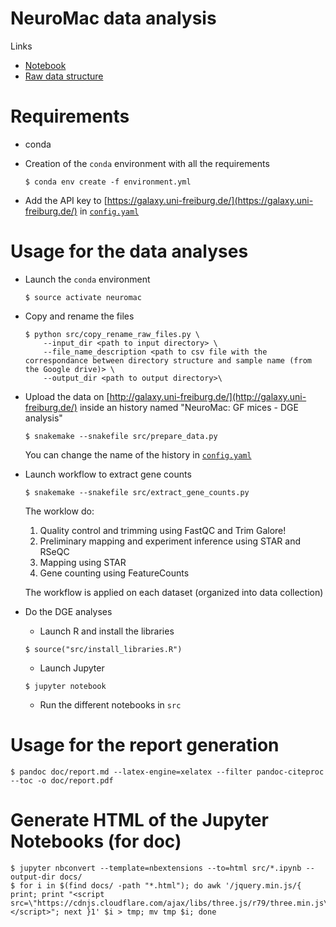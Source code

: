 NeuroMac data analysis
======================

Links
- [Notebook](https://monod.lelab.tailordev.fr/b57db1ec-cc35-47d6-8767-9140d0390bdc#THcB4zTs+1L1Hq9S26HTlJ0IZCjjlCzcnakq7mBGpJo=)
- [Raw data structure](https://docs.google.com/spreadsheets/d/1DL8pEVj5cvGflPIiaSPRXy-dMk2S7CxmnIk6Ubta2xs/edit#gid=0)

# Requirements

- conda
- Creation of the `conda` environment with all the requirements

    ```
    $ conda env create -f environment.yml
    ```

- Add the API key to [https://galaxy.uni-freiburg.de/](https://galaxy.uni-freiburg.de/) in [`config.yaml`](config.yaml)

# Usage for the data analyses

- Launch the `conda` environment

    ```
    $ source activate neuromac
    ```

- Copy and rename the files

    ```
    $ python src/copy_rename_raw_files.py \
        --input_dir <path to input directory> \
        --file_name_description <path to csv file with the correspondance between directory structure and sample name (from the Google drive)> \
        --output_dir <path to output directory>\
    ```

- Upload the data on [http://galaxy.uni-freiburg.de/](http://galaxy.uni-freiburg.de/) inside an history named "NeuroMac: GF mices - DGE analysis"

    ```
    $ snakemake --snakefile src/prepare_data.py
    ```

    You can change the name of the history in [`config.yaml`](config.yaml)

- Launch workflow to extract gene counts

    ```
    $ snakemake --snakefile src/extract_gene_counts.py
    ```

    The worklow do:
    1. Quality control and trimming using FastQC and Trim Galore!
    2. Preliminary mapping and experiment inference using STAR and RSeQC
    3. Mapping using STAR
    4. Gene counting using FeatureCounts

    The workflow is applied on each dataset (organized into data collection)

- Do the DGE analyses
    - Launch R and install the libraries

    ```
    $ source("src/install_libraries.R") 
    ```

    - Launch Jupyter

    ```
    $ jupyter notebook
    ```

    - Run the different notebooks in `src`

# Usage for the report generation

```
$ pandoc doc/report.md --latex-engine=xelatex --filter pandoc-citeproc  --toc -o doc/report.pdf
```

# Generate HTML of the Jupyter Notebooks (for doc)

```
$ jupyter nbconvert --template=nbextensions --to=html src/*.ipynb --output-dir docs/
$ for i in $(find docs/ -path "*.html"); do awk '/jquery.min.js/{ print; print "<script src=\"https://cdnjs.cloudflare.com/ajax/libs/three.js/r79/three.min.js\"></script>"; next }1' $i > tmp; mv tmp $i; done
```
